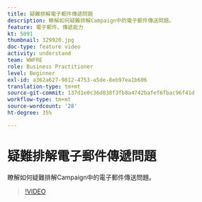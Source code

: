 ```yaml
---
title: 疑難排解電子郵件傳遞問題
description: 瞭解如何疑難排解Campaign中的電子郵件傳送問題。
feature: 電子郵件、傳遞能力
kt: 5091
thumbnail: 329920.jpg
doc-type: feature video
activity: understand
team: WWFRE
role: Business Practitioner
level: Beginner
exl-id: a362a627-9812-4753-a5de-8eb97ea1b606
translation-type: tm+mt
source-git-commit: 137d1e0c36d038f3fb8a4742bafef6fbac96f41d
workflow-type: tm+mt
source-wordcount: '28'
ht-degree: 35%

---
```


# 疑難排解電子郵件傳遞問題

瞭解如何疑難排解Campaign中的電子郵件傳送問題。

>[!VIDEO](https://video.tv.adobe.com/v/329920?quality=12)
